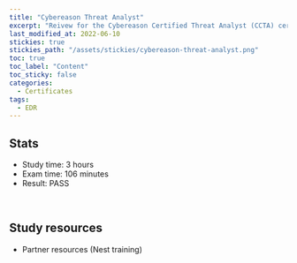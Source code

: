 ```yaml
---
title: "Cybereason Threat Analyst"
excerpt: "Reivew for the Cybereason Certified Threat Analyst (CCTA) certificate"
last_modified_at: 2022-06-10
stickies: true
stickies_path: "/assets/stickies/cybereason-threat-analyst.png"
toc: true
toc_label: "Content"
toc_sticky: false
categories:
  - Certificates
tags:
  - EDR
---
```


## Stats
- Study time: 3 hours
- Exam time: 106 minutes
- Result:  PASS

<br>

## Study resources
- Partner resources (Nest training)

<br>
